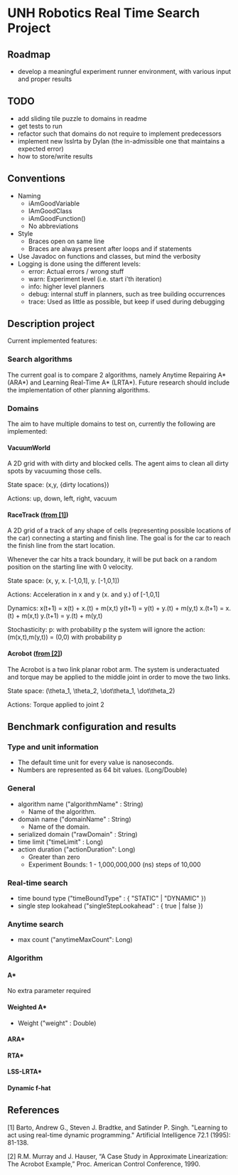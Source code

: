 # UNH Robotics Real Time Search Project

## Roadmap

* develop a meaningful experiment runner environment, with various input and proper results

## TODO

* add sliding tile puzzle to domains in readme
* get tests to run 
* refactor such that domains do not require to implement predecessors
* implement new lsslrta by Dylan (the in-admissible one that maintains a expected error)
* how to store/write results

## Conventions

* Naming
    - iAmGoodVariable
    - IAmGoodClass
    - iAmGoodFunction()
    - No abbreviations
* Style
    - Braces open on same line
    - Braces are always present after loops and if statements
* Use Javadoc on functions and classes, but mind the verbosity
* Logging is done using the different levels:
    - error: Actual errors / wrong stuff
    - warn: Experiment level (i.e. start i'th iteration)
    - info: higher level planners 
    - debug: internal stuff in planners, such as tree building occurrences
    - trace: Used as little as possible, but keep if used during debugging

## Description project
Current implemented features:

### Search algorithms

The current goal is to compare 2 algorithms, namely Anytime Repairing A* (ARA*) and Learning Real-Time A* (LRTA*). Future research should include the implementation of other planning algorithms.

### Domains

The aim to have multiple domains to test on, currently the following are implemented:

#### VacuumWorld

A 2D grid with with dirty and blocked cells. The agent aims to clean all dirty spots by vacuuming those cells.

State space: (x,y, {dirty locations})

Actions: up, down, left, right, vacuum 

#### RaceTrack ([from [1]](#ref-1))

A 2D grid of a track of any shape of cells (representing possible locations of the car) connecting a 
starting and finish line. The goal is for the car to reach the finish line from the start location.

Whenever the car hits a track boundary, it will be put back on a random position on the starting line with 0 velocity.

State space: (x, y, x. [-1,0,1], y. [-1,0,1])

Actions: Acceleration in x and y (x. and y.) of [-1,0,1]

Dynamics:       x(t+1) = x(t) + x.(t) + m(x,t)
                y(t+1) = y(t) + y.(t) + m(y,t)
                x.(t+1) = x.(t) + m(x,t)
                y.(t+1) = y.(t) + m(y,t)

Stochasticity:  p: with probability p the system will ignore the action: (m(x,t),m(y,t)) = (0,0) with probability p 

#### Acrobot  ([from [2]](#ref-2))

The Acrobot is a two link planar robot arm.  The system is underactuated and torque may be applied to the middle joint in order to move the two links.

State space: (\theta_1, \theta_2, \dot\theta_1, \dot\theta_2)

Actions: Torque applied to joint 2

## Benchmark configuration and results

### Type and unit information

 * The default time unit for every value is nanoseconds.
 * Numbers are represented as 64 bit values. (Long/Double)

### General

 * algorithm name ("algorithmName" : String)
     - Name of the algorithm.
 * domain name ("domainName" : String) 
     - Name of the domain.
 * serialized domain ("rawDomain" : String)
 * time limit ("timeLimit" : Long)
 * action duration ("actionDuration": Long)
     - Greater than zero
     - Experiment Bounds: 1 - 1,000,000,000 (ns) steps of 10,000

### Real-time search

 * time bound type ("timeBoundType" : { "STATIC" | "DYNAMIC" })
 * single step lookahead ("singleStepLookahead" : { true | false })

### Anytime search

 * max count ("anytimeMaxCount": Long)

### Algorithm

#### A*

No extra parameter required

#### Weighted A*

* Weight ("weight" : Double)

#### ARA*

#### RTA*

#### LSS-LRTA*

#### Dynamic f-hat

## References

<a name="ref-1"></a>[1] Barto, Andrew G., Steven J. Bradtke, and Satinder P. Singh. "Learning to act using real-time dynamic programming." Artificial Intelligence 72.1 (1995): 81-138.

<a name="ref-2"></a>[2] R.M. Murray and J. Hauser, “A Case Study in Approximate Linearization:
The Acrobot Example,” Proc. American Control Conference, 1990.